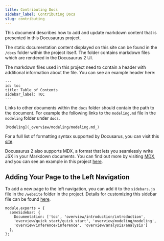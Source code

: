 ```yaml
---
title: Contributing Docs
sidebar_label: Contributing Docs
slug: contributing
---
```


This document describes how to add and update markdown content that is presented in this Docusaurus project.

The static documentation content displayed on this site can be found in the `/docs` folder within the project itself. The folder contains markdown files which are rendered in the Docusaurus 2 UI.

The markdown files used in this project need to contain a header with additional information about the file. You can see an example header here:

```
---
id: toc
title: Table of Contents
sidebar_label: TOC
---
```


Links to other documents within the `docs` folder should contain the path to the document. For example the following links to the `modeling.md` file in the `modeling` folder under `docs`.


```
[Modeling](_overview/modeling/modeling.md_)
```

For a full list of formatting syntax supported by Docusarus, you can visit this [site](https://www.markdownguide.org/basic-syntax/).

Docusaurus 2 also supports MDX, a format that lets you seamlessly write JSX in your Markdown documents. You can find out more by visiting [MDX](https://mdxjs.com/), and you can see an example in this project [here](mdx.md).

## Adding Your Page to the Left Navigation

To add a new page to the left navigation, you can add it to the `sidebars.js` file in the `/website` folder in the project. Details for customizing this sidebar file can be found [here](https://v2.docusaurus.io/docs/docs-introduction/#sidebar-object).

```
module.exports = {
  someSidebar: {
    Documentation: ['toc', 'overview/introduction/introduction',
    'overview/quick_start/quick_start', 'overview/modeling/modeling',
    'overview/inference/inference', 'overview/analysis/analysis']
  },
};
```
